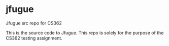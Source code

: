 # jfugue
Jfugue src repo for CS362

This is the source code to Jfugue. This repo is solely for the purpose of the CS362 testing assignment.
